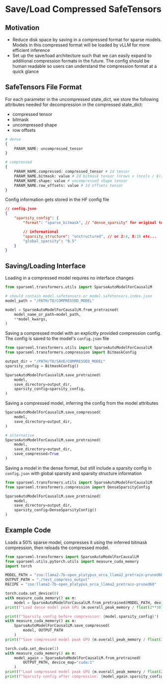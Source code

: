 # Save/Load Compressed SafeTensors

## Motivation

* Reduce disk space by saving in a compressed format for sparse models. Models in this compressed format will be loaded by vLLM for more efficient inference
* Set up the save/load architecture such that we can easily expand to additional compression formats in the future. The config should be human readable so users can understand the compression format at a quick glance

## SafeTensors File Format

For each parameter in the uncompressed state_dict, we store the following attributes 
needed for decompression in the compressed state_dict:

* compressed tensor
* bitmask
* uncompressed shape
* row offsets

```python
# dense
{
    PARAM_NAME: uncompressed_tensor
}

# compressed
{
    PARAM_NAME.compressed: compressed_tensor # 1d tensor
    PARAM_NAME.bitmask: value # 2d bitmask tensor (nrows x (ncols / 8))
    PARAM_NAME.shape: value # uncompressed shape tensor
    PARAM_NAME.row_offsets: value # 1d offsets tensor
}
```

Config information gets stored in the HF config file
```json
// config.json
{
    "sparsity_config": {
        "format": "sparse_bitmask", // "dense_sparsity" for original tensor format

        // informational
        "sparsity_structure": "unstructured", // or 2:4, 8:16 etc...
        "global_sparsity": "0.5"
    }
}
```

## Saving/Loading Interface 

Loading in a compressed model requires no interface changes

```python
from sparseml.transformers.utils import SparseAutoModelForCausalLM

# should contain model.safetensors or model.safetensors.index.json
model_path = "/PATH/TO/COMPRESSED_MODEL"

model = SparseAutoModelForCausalLM.from_pretrained(
    model_name_or_path=model_path,
    **model_kwargs,
)
```

Saving a compressed model with an explicitly provided compression config. The config
is saved to the model's `config.json` file

```python
from sparseml.transformers.utils import SparseAutoModelForCausalLM
from sparseml.transformers.compression import BitmaskConfig

output_dir = "/PATH/TO/SAVE/COMPRESSED_MODEL"
sparsity_config = BitmaskConfig()

SparseAutoModelForCausalLM.save_pretrained(
    model,
    save_directory=output_dir,
    sparsity_config=sparsity_config,
)
```

Saving a compressed model, inferring the config from the model attributes

```python
SparseAutoModelForCausalLM.save_compressed(
    model,
    save_directory=output_dir,
)

# alternative
SparseAutoModelForCausalLM.save_pretrained(
    model,
    save_directory=output_dir,
    save_compressed=True
)
```

Saving a model in the dense format, but still include a sparsity config in `config.json`
with global sparsity and sparsity structure information

```python
from sparseml.transformers.utils import SparseAutoModelForCausalLM
from sparseml.transformers.compression import DenseSparsityConfig

SparseAutoModelForCausalLM.save_pretrained(
    model,
    save_directory=output_dir,
    sparsity_config=DenseSparsityConfig()
)
```

## Example Code

Loads a 50% sparse model, compresses it using the inferred bitmask compression, then 
reloads the compressed model.

```python
from sparseml.transformers import SparseAutoModelForCausalLM
from sparseml.utils.pytorch.utils import measure_cuda_memory
import torch

MODEL_PATH = "zoo:llama2-7b-open_platypus_orca_llama2_pretrain-pruned60"
OUTPUT_PATH = "./test_compress_output"
RECIPE = "zoo:llama2-7b-open_platypus_orca_llama2_pretrain-pruned60"

torch.cuda.set_device(0)
with measure_cuda_memory() as m:
    model = SparseAutoModelForCausalLM.from_pretrained(MODEL_PATH, device_map="cuda:0")
print(f"Load dense model peak GPU {m.overall_peak_memory / float(2**30):.4f} GB")

print(f"Sparsity config before compression: {model.sparsity_config}")
with measure_cuda_memory() as m:
    SparseAutoModelForCausalLM.save_compressed(
        model, OUTPUT_PATH
    )
print(f"Save compressed model peak GPU {m.overall_peak_memory / float(2**30):.4f} GB")

torch.cuda.set_device(1)
with measure_cuda_memory() as m:
    model_again = SparseAutoModelForCausalLM.from_pretrained(
        OUTPUT_PATH, device_map="cuda:1"
    )
print(f"Load compressed model peak GPU {m.overall_peak_memory / float(2**30):.4f} GB")
print(f"Sparsity config after compression: {model_again.sparsity_config}")
```
